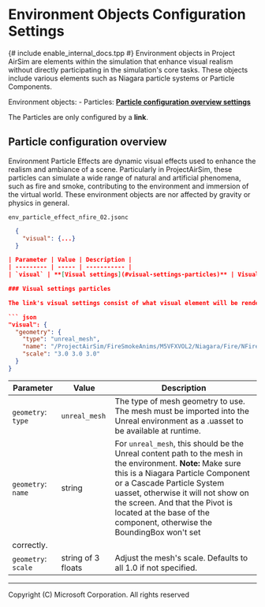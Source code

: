 # Environment Objects Configuration Settings

{# include enable_internal_docs.tpp #}
Environment objects in Project AirSim are elements within the simulation that enhance visual realism without directly participating in the simulation's core tasks. These objects include various elements such as Niagara particle systems or Particle Components.

Environment objects: 
    - Particles: **[Particle configuration overview settings](#particle-configuration-overview)**

The Particles are only configured by a **link**.

## Particle configuration overview

Environment Particle Effects are dynamic visual effects used to enhance the realism and ambiance of a scene. Particularly in ProjectAirSim, these particles can simulate a wide range of natural and artificial phenomena, such as fire and smoke, contributing to the environment and immersion of the virtual world.
These environment objects are nor affected by gravity or physics in general.

`env_particle_effect_nfire_02.jsonc`
``` json
  {
    "visual": {...}
  }

| Parameter | Value | Description |
| --------- | ----- | ----------- |
| `visual` | **[Visual settings](#visual-settings-particles)** | Visual settings for the link's rendered mesh. |

### Visual settings particles

The link's visual settings consist of what visual element will be rendered for the link.

``` json
"visual": {
  "geometry": {
    "type": "unreal_mesh",
    "name": "/ProjectAirSim/FireSmokeAnims/M5VFXVOL2/Niagara/Fire/NFire_06",
    "scale": "3.0 3.0 3.0"
  }
}
```

| Parameter | Value | Description |
| --------- | ----- | ----------- |
| `geometry`: `type` | `unreal_mesh` | The type of mesh geometry to use. The mesh must be imported into the Unreal environment as a .uasset to be available at runtime. |
| `geometry`: `name` | string | For `unreal_mesh`, this should be the Unreal content path to the mesh in the environment. **Note:** Make sure this is a Niagara Particle Component or a Cascade Particle System uasset, otherwise it will not show on the screen. And that the Pivot is located at the base of the component, otherwise the BoundingBox won't set
correctly.|
| `geometry`: `scale` | string of 3 floats | Adjust the mesh's scale. Defaults to all 1.0 if not specified. |

---

Copyright (C) Microsoft Corporation.  All rights reserved